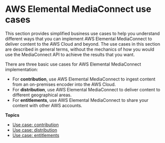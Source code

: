 # AWS Elemental MediaConnect use cases<a name="use-cases"></a>

This section provides simplified business use cases to help you understand different ways that you can implement AWS Elemental MediaConnect to deliver content to the AWS Cloud and beyond\. The use cases in this section are described in general terms, without the mechanics of how you would use the MediaConnect API to achieve the results that you want\.

There are three basic use cases for AWS Elemental MediaConnect implementation:
+ For **contribution**, use AWS Elemental MediaConnect to ingest content from an on\-premises encoder into the AWS Cloud\.
+ For **distribution**, use AWS Elemental MediaConnect to deliver content to different geographical areas\.
+ For **entitlements**, use AWS Elemental MediaConnect to share your content with other AWS accounts\.

**Topics**
+ [Use case: contribution](use-cases-contribution.md)
+ [Use case: distribution](use-cases-distribution.md)
+ [Use case: entitlements](use-cases-entitlements.md)